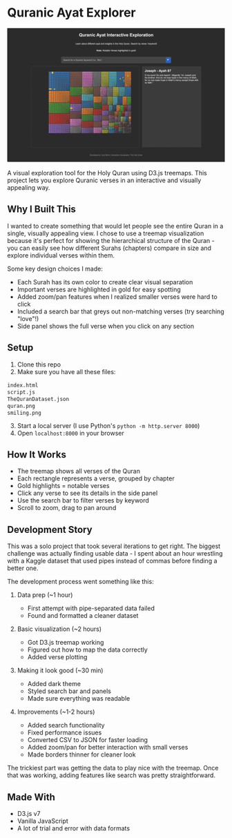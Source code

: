 # Quranic Ayat Explorer

![Quranic Visualization Demo](demo.png)

A visual exploration tool for the Holy Quran using D3.js treemaps. This project lets you explore Quranic verses in an interactive and visually appealing way.

## Why I Built This

I wanted to create something that would let people see the entire Quran in a single, visually appealing view. I chose to use a treemap visualization because it's perfect for showing the hierarchical structure of the Quran - you can easily see how different Surahs (chapters) compare in size and explore individual verses within them.

Some key design choices I made:
- Each Surah has its own color to create clear visual separation
- Important verses are highlighted in gold for easy spotting
- Added zoom/pan features when I realized smaller verses were hard to click
- Included a search bar that greys out non-matching verses (try searching "love"!)
- Side panel shows the full verse when you click on any section

## Setup

1. Clone this repo
2. Make sure you have all these files:
```
index.html
script.js
TheQuranDataset.json
quran.png
smiling.png
```
3. Start a local server (I use Python's `python -m http.server 8000`)
4. Open `localhost:8000` in your browser

## How It Works

- The treemap shows all verses of the Quran
- Each rectangle represents a verse, grouped by chapter
- Gold highlights = notable verses
- Click any verse to see its details in the side panel
- Use the search bar to filter verses by keyword
- Scroll to zoom, drag to pan around

## Development Story

This was a solo project that took several iterations to get right. The biggest challenge was actually finding usable data - I spent about an hour wrestling with a Kaggle dataset that used pipes instead of commas before finding a better one.

The development process went something like this:

1. Data prep (~1 hour)
   - First attempt with pipe-separated data failed
   - Found and formatted a cleaner dataset

2. Basic visualization (~2 hours)
   - Got D3.js treemap working
   - Figured out how to map the data correctly
   - Added verse plotting

3. Making it look good (~30 min)
   - Added dark theme
   - Styled search bar and panels
   - Made sure everything was readable

4. Improvements (~1-2 hours)
   - Added search functionality
   - Fixed performance issues
   - Converted CSV to JSON for faster loading
   - Added zoom/pan for better interaction with small verses
   - Made borders thinner for cleaner look

The trickiest part was getting the data to play nice with the treemap. Once that was working, adding features like search was pretty straightforward.

## Made With

- D3.js v7
- Vanilla JavaScript
- A lot of trial and error with data formats
